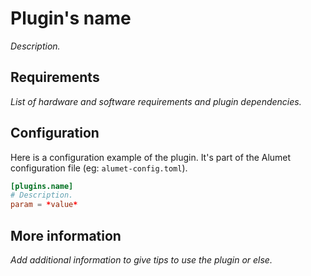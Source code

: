 # Plugin's name

*Description.*

## Requirements

*List of hardware and software requirements and plugin dependencies.*

## Configuration

Here is a configuration example of the plugin. It's part of the Alumet configuration file (eg: `alumet-config.toml`).

```toml
[plugins.name]
# Description.
param = *value*
```

## More information

*Add additional information to give tips to use the plugin or else.*
